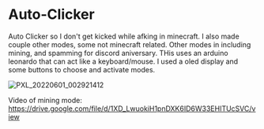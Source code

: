 # Auto-Clicker

Auto Clicker so I don't get kicked while afking in minecraft. I also made couple other modes, some not minecraft related. Other modes in including mining, and spamming for discord aniversary. THis uses an arduino leonardo that can act like a keyboard/mouse. I used a oled display and some buttons to choose and activate modes.

![PXL_20220601_002921412](https://user-images.githubusercontent.com/91709069/172080361-3ec7e293-daaf-4de6-94ec-33668cd4bd47.jpg)

Video of mining mode: https://drive.google.com/file/d/1XD_LwuokiH1pnDXK6ID6W33EHITUcSVC/view

